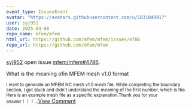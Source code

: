 ```yaml
---
event_type: IssuesEvent
avatar: "https://avatars.githubusercontent.com/u/183184091?"
user: syj952
date: 2025-04-08
repo_name: mfem/mfem
html_url: https://github.com/mfem/mfem/issues/4786
repo_url: https://github.com/mfem/mfem
---
```


<a href='https://github.com/syj952' target='_blank'>syj952</a> open issue <a href='https://github.com/mfem/mfem/issues/4786' target='_blank'>mfem/mfem#4786</a>.

<p>What is the meaning of<boundary element attribute>in MFEM mesh v1.0 format</p><small>I want to generate an MFEM NC mesh v1.0 mesh file. While completing the boundary section, I got stuck and didn't understand the meaning of the first number, which is the<boundary element attribute>. Here is an example mesh file as a specific explanation.Thank you for your answer！！！...</small><a href='https://github.com/mfem/mfem/issues/4786' target='_blank'>View Comment</a>